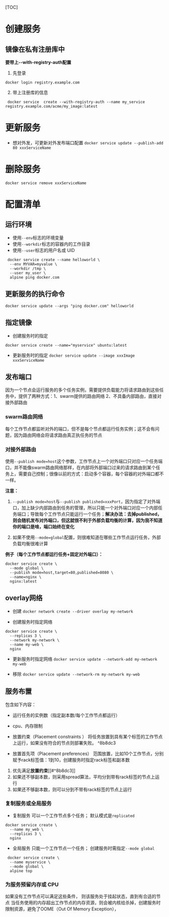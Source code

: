 [TOC]

# 创建服务

## 镜像在私有注册库中
**要带上--with-registry-auth配置**
1. 先登录
```
docker login registry.example.com
```

2. 带上注册库的信息
```
 docker service  create --with-registry-auth --name my_service registry.example.com/acme/my_image:latest
```

# 更新服务
* 想对外发，可更新对外发布端口配置
`docker service update --publish-add 80 xxxServiceName`

# 删除服务
`docker service remove xxxServiceName`

# 配置清单

## 运行环境
-   使用`--env`标志的环境变量
-   使用`--workdir`标志的容器内的工作目录
-   使用`--user`标志的用户名或 UID

```
 docker service create --name helloworld \
  --env MYVAR=myvalue \
  --workdir /tmp \
  --user my_user \
  alpine ping docker.com
```

## 更新服务的执行命令
```
docker service update --args "ping docker.com" helloworld
```

## 指定镜像
* 创建服务时的指定
```
docker service create --name="myservice" ubuntu:latest
```

* 更新服务时的指定
`docker service update --image xxxImage xxxServiceName`

## 发布端口
因为一个节点会运行服务的多个任务实例，需要提供负载能力将请求路由到这些任务中，提供了两种方式：1、swarm提供的路由网络 2、不具备内部路由，直接对接外部路由

### swarm路由网络
每个工作节点都监听对外的端口，但不是每个节点都运行任务实例；这不会有问题，因为路由网络会将请求路由真正执任务的节点

### 对接外部路由
使用`--publish mode=host`这个参数，工作节点上一个对外端口只对应一个任务端口，并不能像swarm路由网络那样，在内部将外部端口过来的请求路由到某个任务上，需要自己控制；很像以前的方式：启动多个容器，每个容器的对外端口都不一样。

**注意：**
1. `--publish mode=host`与`--publish published=xxxPort`，因为指定了对外端口，加上缺少内部路由到任务的管理，所以只能一个对外端口对应一个内部任务端口；导致每个工作节点只能运行一个任务；**解决办法：去掉published，则会随机发布对外端口，但这就很不利于外部负载均衡的计算，因为我不知道你的端口是啥，端口始终在变化**

2. 如果不使用`--mode=global`配置，则很难知道在哪些工作节点运行任务，外部负载均衡很难计算

**例子（每个工作节点都运行任务+固定对外端口）：**
```
docker service create \
  --mode global \
  --publish mode=host,target=80,published=8080 \
  --name=nginx \
  nginx:latest
```

## overlay网络
* 创建
`docker network create --driver overlay my-network`

* 创建服务时指定网络
```
docker service create \
  --replicas 3 \
  --network my-network \
  --name my-web \
  nginx
```

* 更新服务时指定网络
`docker service update --network-add my-network my-web`

* 移除
`docker service update --network-rm my-network my-web`

## 服务布置
包含如下内容：
* 运行任务的实例数（指定副本数/每个工作节点都运行）

* cpu、内存限制

* 放置约束（Placement constraints ）
将任务放置到具有某个标签的工作节点上运行，如果没有符合的节点则部署失败。
 ^8b8dc3
* 放置首先项（Placement preferences）
范围放置，比如10个工作节点，分别赋予rack标签值：1到10，创建服务时指定rack标签和副本数
1. 优先满足**放置约束**[[#^8b8dc3]]
2. 如果还不够副本数，则采用spread算法，平均分到带有rack标签的节点上运行
3. 如果还不够副本数，则可以分到不带有rack标签的节点上运行

### 复制服务或全局服务
* 复制服务
可以一个工作节点多个任务；
默认模式是`replicated`
```
docker service create \
  --name my_web \
  --replicas 3 \
  nginx
```

* 全局服务
只能一个工作节点一个任务；
创建服务时需指定`--mode global`
```
 docker service create \
  --name myservice \
  --mode global \
  alpine top
```

### 为服务预留内存或 CPU
如果没有工作节点可以满足这些条件， 则该服务处于挂起状态，直到有合适的节点
当任务使用的内存超出工作节点的内存资源，则会被内核给杀掉，创建服务时限制资源，避免了OOME（Out Of Memory Exception），